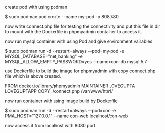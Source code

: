 create pod with using podman 

$ sudo podman pod create --name my-pod -p 8080:80

now write connect.php file for testing the connectivity and put this file in dir to mount with the Dockerfile in phpmyadmin container to access it.

<?php
$servername = "127.0.0.1" ;
$username = "root";
$password = "";

// Create connection
$conn = mysqli_connect($servername, $username, $password);

// Check connection
if (!$conn) {
  die("Connection failed: " . mysqli_connect_error());
}
echo "Connected successfully";
?>


now run mysql container with using Pod and give environment vairables.

$ sudo podman run -d --restart=always --pod=my-pod -e MYSQL_DATABASE="net_banking"  -e MYSQL_ALLOW_EMPTY_PASSWORD=yes --name=con-db mysql:5.7

use Dockerfile to build the image for phpmyadmin with copy connect.php file which is above created.

FROM docker.io/library/phpmyadmin
MAINTAINER LOVEGUPTA LOVEGUPTAPP
COPY ./connect.php /var/www/html/

now run container with using image build by Dockerfile

$ sudo podman run -d --restart=always --pod=con   -e PMA_HOST="127.0.0.1" --name con-web localhost/con-web


now access it from localhost with 8080 port.




